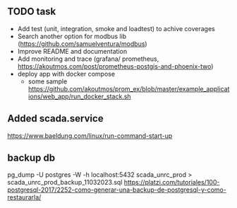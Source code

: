 ## TODO task

- Add test (unit, integration, smoke and loadtest) to achive coverages
- Search another option for modbus lib (https://github.com/samuelventura/modbus)
- Improve README and documentation
- Add monitoring and trace (grafana/ prometheus, https://akoutmos.com/post/prometheus-postgis-and-phoenix-two)
- deploy app with docker compose
  - some sample https://github.com/akoutmos/prom_ex/blob/master/example_applications/web_app/run_docker_stack.sh

## Added scada.service

https://www.baeldung.com/linux/run-command-start-up

## backup db
pg_dump -U postgres -W -h localhost:5432 scada_unrc_prod > scada_unrc_prod_backup_11032023.sql
https://platzi.com/tutoriales/100-postgresql-2017/2252-como-generar-una-backup-de-postgresql-y-como-restaurarla/